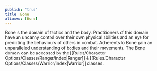 ```yaml
---
publish: "true"
title: Bone
aliases: [Bone]
---
```

Bone is the domain of tactics and the body. Practitioners of this domain have an uncanny control over their own physical abilities and an eye for predicting the behaviours of others in combat. Adherents to Bone gain an unparalleled understanding of bodies and their movements. The Bone domain can be accessed by the [[Rules/Character Options/Classes/Ranger/index|Ranger]] & [[Rules/Character Options/Classes/Warrior/index|Warrior]] classes.

